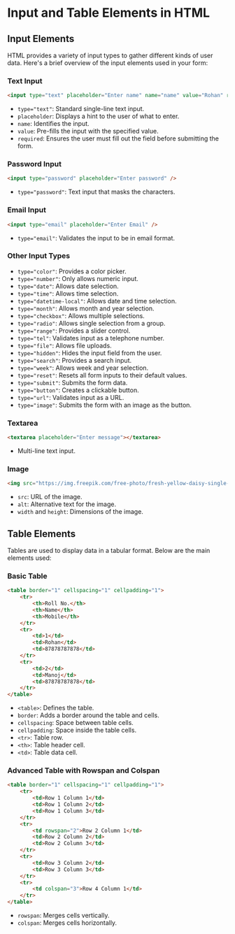 # Input and Table Elements in HTML

## Input Elements

HTML provides a variety of input types to gather different kinds of user data. Here's a brief overview of the input elements used in your form:

### Text Input

```html
<input type="text" placeholder="Enter name" name="name" value="Rohan" required />
```

- `type="text"`: Standard single-line text input.
- `placeholder`: Displays a hint to the user of what to enter.
- `name`: Identifies the input.
- `value`: Pre-fills the input with the specified value.
- `required`: Ensures the user must fill out the field before submitting the form.

### Password Input

```html
<input type="password" placeholder="Enter password" />
```

- `type="password"`: Text input that masks the characters.

### Email Input

```html
<input type="email" placeholder="Enter Email" />
```

- `type="email"`: Validates the input to be in email format.

### Other Input Types

- `type="color"`: Provides a color picker.
- `type="number"`: Only allows numeric input.
- `type="date"`: Allows date selection.
- `type="time"`: Allows time selection.
- `type="datetime-local"`: Allows date and time selection.
- `type="month"`: Allows month and year selection.
- `type="checkbox"`: Allows multiple selections.
- `type="radio"`: Allows single selection from a group.
- `type="range"`: Provides a slider control.
- `type="tel"`: Validates input as a telephone number.
- `type="file"`: Allows file uploads.
- `type="hidden"`: Hides the input field from the user.
- `type="search"`: Provides a search input.
- `type="week"`: Allows week and year selection.
- `type="reset"`: Resets all form inputs to their default values.
- `type="submit"`: Submits the form data.
- `type="button"`: Creates a clickable button.
- `type="url"`: Validates input as a URL.
- `type="image"`: Submits the form with an image as the button.

### Textarea

```html
<textarea placeholder="Enter message"></textarea>
```

- Multi-line text input.

### Image

```html
<img src="https://img.freepik.com/free-photo/fresh-yellow-daisy-single-flower-close-up-beauty-generated-by-ai_188544-15543.jpg" alt="tree image" width="100%" height="100%">
```

- `src`: URL of the image.
- `alt`: Alternative text for the image.
- `width` and `height`: Dimensions of the image.

## Table Elements

Tables are used to display data in a tabular format. Below are the main elements used:

### Basic Table

```html
<table border="1" cellspacing="1" cellpadding="1">
    <tr>
        <th>Roll No.</th>
        <th>Name</th>
        <th>Mobile</th>
    </tr>
    <tr>
        <td>1</td>
        <td>Rohan</td>
        <td>87878787878</td>
    </tr>
    <tr>
        <td>2</td>
        <td>Manoj</td>
        <td>87878787878</td>
    </tr>
</table>
```

- `<table>`: Defines the table.
- `border`: Adds a border around the table and cells.
- `cellspacing`: Space between table cells.
- `cellpadding`: Space inside the table cells.
- `<tr>`: Table row.
- `<th>`: Table header cell.
- `<td>`: Table data cell.

### Advanced Table with Rowspan and Colspan

```html
<table border="1" cellspacing="1" cellpadding="1">
    <tr>
        <td>Row 1 Column 1</td>
        <td>Row 1 Column 2</td>
        <td>Row 1 Column 3</td>
    </tr>
    <tr>
        <td rowspan="2">Row 2 Column 1</td>
        <td>Row 2 Column 2</td>
        <td>Row 2 Column 3</td>
    </tr>
    <tr>
        <td>Row 3 Column 2</td>
        <td>Row 3 Column 3</td>
    </tr>
    <tr>
        <td colspan="3">Row 4 Column 1</td>
    </tr>
</table>
```

- `rowspan`: Merges cells vertically.
- `colspan`: Merges cells horizontally.